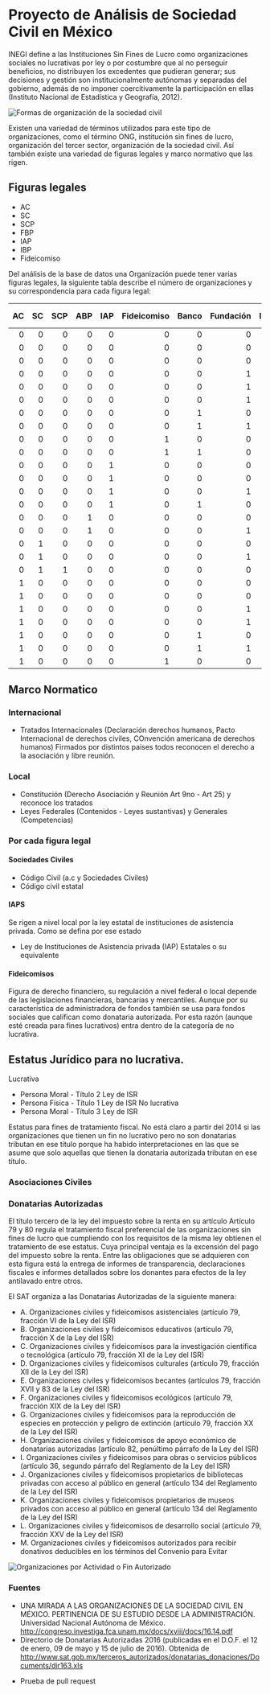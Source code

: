 # Proyecto de Análisis de Sociedad Civil en México

INEGI define a las Instituciones Sin Fines de Lucro como organizaciones sociales no lucrativas por ley o por costumbre que al no perseguir beneficios, no distribuyen los excedentes que pudieran generar; sus decisiones y gestión son institucionalmente autónomas y separadas del gobierno, además de no imponer coercitivamente la participación en ellas (Instituto Nacional de Estadística y Geografía, 2012).

![Formas de organización de la sociedad civil](./img/formas_asc.png)



Existen una variedad de términos utilizados para este tipo de organizaciones, como el término ONG, institución sin fines de lucro, organización del tercer sector, organización de la sociedad civil.  Así también existe una variedad de figuras legales y marco normativo que las rigen. 

## Figuras legales
- AC
- SC
- SCP
- FBP
- IAP
- IBP
- Fideicomiso

Del análisis de la base de datos una Organización puede tener varias figuras legales, la siguiente tabla describe el número de organizaciones y su correspondencia para cada figura legal:

| AC| SC| SCP| ABP| IAP| Fideicomiso| Banco| Fundación| IASP| IBP|Número de Organizaciones|
|--:|--:|---:|---:|---:|-----------:|-----:|---------:|----:|---:|----:|
|  0|  0|   0|   0|   0|           0|     0|         0|    0|   0|   29|
|  0|  0|   0|   0|   0|           0|     0|         0|    0|   1|   21|
|  0|  0|   0|   0|   0|           0|     0|         0|    1|   0|    8|
|  0|  0|   0|   0|   0|           0|     0|         1|    0|   0|   30|
|  0|  0|   0|   0|   0|           0|     0|         1|    0|   1|   24|
|  0|  0|   0|   0|   0|           0|     0|         1|    1|   0|    1|
|  0|  0|   0|   0|   0|           0|     1|         0|    0|   0|    2|
|  0|  0|   0|   0|   0|           0|     1|         1|    0|   0|    1|
|  0|  0|   0|   0|   0|           1|     0|         0|    0|   0|   14|
|  0|  0|   0|   0|   0|           1|     1|         0|    0|   0|   11|
|  0|  0|   0|   0|   1|           0|     0|         0|    0|   0|  705|
|  0|  0|   0|   0|   1|           0|     0|         0|    1|   0|    1|
|  0|  0|   0|   0|   1|           0|     0|         1|    0|   0|  253|
|  0|  0|   0|   0|   1|           0|     1|         0|    0|   0|   15|
|  0|  0|   0|   1|   0|           0|     0|         0|    0|   0|  127|
|  0|  0|   0|   1|   0|           0|     0|         1|    0|   0|   10|
|  0|  1|   0|   0|   0|           0|     0|         0|    0|   0|  239|
|  0|  1|   0|   0|   0|           0|     0|         1|    0|   0|    5|
|  0|  1|   1|   0|   0|           0|     0|         0|    0|   0|    3|
|  1|  0|   0|   0|   0|           0|     0|         0|    0|   0| 6119|
|  1|  0|   0|   0|   0|           0|     0|         0|    1|   0|    2|
|  1|  0|   0|   0|   0|           0|     0|         1|    0|   0| 1194|
|  1|  0|   0|   0|   0|           0|     0|         1|    1|   0|    3|
|  1|  0|   0|   0|   0|           0|     1|         0|    0|   0|   42|
|  1|  0|   0|   0|   0|           0|     1|         1|    0|   0|    2|
|  1|  0|   0|   0|   0|           1|     0|         0|    0|   0|    1|

## Marco Normatico
### Internacional
- Tratados Internacionales (Declaración derechos humanos, Pacto Internacional de derechos civiles, COnvención americana de derechos humanos) Firmados por distintos paises todos reconocen el derecho a la asociación y libre reunión.
### Local
- Constitución (Derecho Asociación y Reunión Art 9no - Art 25) y reconoce los tratados 
- Leyes Federales (Contenidos - Leyes sustantivas) y Generales (Competencias)
### Por cada figura legal
#### Sociedades Civiles
- Código Civil (a.c y Sociedades Civiles)
- Código civil estatal
#### IAPS
Se rigen a nivel local por la ley estatal de instituciones de asistencia privada.
Como se defina por ese estado
- Ley de Instituciones de Asistencia privada (IAP) Estatales o su equivalente

#### Fideicomisos
Figura de derecho financiero, su regulación a nivel federal o local depende de las legislaciones financieras, bancarias y mercantiles. Aunque por su característica de administradora de fondos también se usa para fondos sociales que califican como donataria autorizada. Por esta razón (aunque esté creada para fines lucrativos) entra dentro de la categoría de no lucrativa.

## Estatus Jurídico para no lucrativa.

Lucrativa
- Persona Moral - Título 2 Ley de ISR 
- Persona Física - Título 1 Ley de ISR
No lucrativa 
- Persona Moral - Título 3 Ley de ISR


Estatus para fines de tratamiento fiscal. 
No está claro a partir del 2014 si las organizaciones que tienen un fin no lucrativo pero no son donatarias tributan en ese título porque ha habido interpretaciones en las que se asume que solo aquellas que tienen la donataria autorizada tributan en ese título.

### Asociaciones Civiles
### Donatarias Autorizadas
El título tercero  de la ley del impuesto sobre la renta en su artículo Artículo 79 y 80 regula el tratamiento fiscal preferencial de las organizaciones sin fines de lucro que cumpliendo con los requisitos de la misma ley obtienen el tratamiento de ese estatus.
Cuya principal ventaja es la excensión del pago del impuesto sobre la renta. Entre las obligaciones que se adquieren con esta figura está la entrega de informes de transparencia, declaraciones fiscales e informes detallados sobre los donantes para efectos de la ley antilavado entre otros.

El SAT organiza a las Donatarias Autorizadas de la siguiente manera:

- A. Organizaciones civiles y fideicomisos asistenciales (artículo 79, fracción VI de la Ley del ISR)
- B. Organizaciones civiles y fideicomisos educativos (artículo 79, fracción X de la Ley del ISR)
- C. Organizaciones civiles y fideicomisos para la investigación científica o tecnológica (artículo 79, fracción XI de la Ley del ISR)
- D. Organizaciones civiles y fideicomisos culturales (artículo 79, fracción XII de la Ley del ISR)
- E. Organizaciones civiles y fideicomisos becantes (artículos 79, fracción XVII y 83 de la Ley del ISR)
- F. Organizaciones civiles y fideicomisos ecológicos (artículo 79, fracción XIX de la Ley del ISR)
- G. Organizaciones civiles y fideicomisos para la reproducción de especies en protección y peligro de extinción (artículo 79, fracción XX de la Ley del ISR)
- H. Organizaciones civiles y fideicomisos de apoyo económico de donatarias autorizadas (artículo 82, penúltimo párrafo de la Ley del ISR)
- I. Organizaciones civiles y fideicomisos para obras o servicios públicos (artículo 36, segundo párrafo del Reglamento de la Ley del ISR)
- J. Organizaciones civiles y fideicomisos propietarios de bibliotecas privadas con acceso al público en general (artículo 134 del Reglamento de la Ley del ISR)
- K. Organizaciones civiles y fideicomisos propietarios de museos privados con acceso al público en general (artículo 134 del Reglamento de la Ley del ISR)
- L. Organizaciones civiles y fideicomisos de desarrollo social (artículo 79, fracción XXV de la Ley del ISR)
- M. Organizaciones civiles y fideicomisos autorizados para recibir donativos deducibles en los términos del Convenio para Evitar

![Organizaciones por Actividad o Fin Autorizado](./img/fin_autorizado.png)


### Fuentes

- UNA MIRADA A LAS ORGANIZACIONES DE LA SOCIEDAD CIVIL EN MÉXICO. PERTINENCIA DE SU ESTUDIO DESDE LA ADMINISTRACIÓN. Universidad Nacional Autónoma de México. http://congreso.investiga.fca.unam.mx/docs/xviii/docs/16.14.pdf
- Directorio de Donatarias Autorizadas 2016 (publicadas en el D.O.F. el 12 de enero, 09 de mayo y 15 de julio de 2016). Obtenida de http://www.sat.gob.mx/terceros_autorizados/donatarias_donaciones/Documents/dir163.xls

* Prueba de pull request
